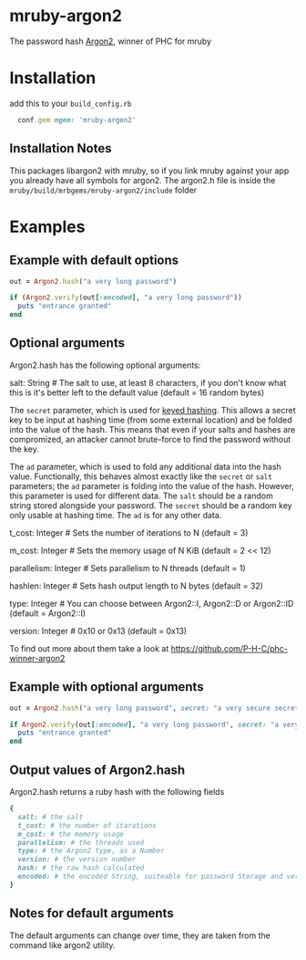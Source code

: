 # mruby-argon2

The password hash [Argon2](https://github.com/P-H-C/phc-winner-argon2), winner of PHC for mruby

Installation
============
add this to your `build_config.rb`
```ruby
  conf.gem mgem: 'mruby-argon2'
```
Installation Notes
------------------
This packages libargon2 with mruby, so if you link mruby against your app you already have all symbols for argon2. The argon2.h file is inside the `mruby/build/mrbgems/mruby-argon2/include` folder

Examples
========

Example with default options
----------------------------
```ruby
out = Argon2.hash("a very long password")

if (Argon2.verify(out[:encoded], "a very long password"))
  puts "entrance granted"
end
```

Optional arguments
-----------------

Argon2.hash has the following optional arguments:

salt: String # The salt to use, at least 8 characters, if you don't know what this is it's better left to the default value (default = 16 random bytes)

The `secret` parameter, which is used for [keyed hashing](
   https://en.wikipedia.org/wiki/Hash-based_message_authentication_code).
   This allows a secret key to be input at hashing time (from some external
   location) and be folded into the value of the hash. This means that even if
   your salts and hashes are compromized, an attacker cannot brute-force to find
   the password without the key.

The `ad` parameter, which is used to fold any additional data into the hash
   value. Functionally, this behaves almost exactly like the `secret` or `salt`
   parameters; the `ad` parameter is folding into the value of the hash.
   However, this parameter is used for different data. The `salt` should be a
   random string stored alongside your password. The `secret` should be a random
   key only usable at hashing time. The `ad` is for any other data.

t_cost: Integer # Sets the number of iterations to N (default = 3)

m_cost: Integer # Sets the memory usage of N KiB (default = 2 << 12)

parallelism: Integer # Sets parallelism to N threads (default = 1)

hashlen: Integer # Sets hash output length to N bytes (default = 32)

type: Integer # You can choose between Argon2::I, Argon2::D or Argon2::ID (default = Argon2::I)

version: Integer # 0x10 or 0x13 (default = 0x13)

To find out more about them take a look at https://github.com/P-H-C/phc-winner-argon2

Example with optional arguments
-------------------------------
```ruby
out = Argon2.hash("a very long password", secret: "a very secure secret")

if Argon2.verify(out[:encoded], "a very long password", secret: "a very secure secret")
  puts "entrance granted"
end
```

Output values of Argon2.hash
----------------------------
Argon2.hash returns a ruby hash with the following fields
```ruby
{
  salt: # the salt
  t_cost: # the number of itarations
  m_cost: # the memory usage
  parallelism: # the threads used
  type: # the Argon2 type, as a Number
  version: # the version number
  hash: # the raw hash calculated
  encoded: # the encoded String, suiteable for password Storage and verification
}
```

Notes for default arguments
---------------------------
The default arguments can change over time, they are taken from the command like argon2 utility.
